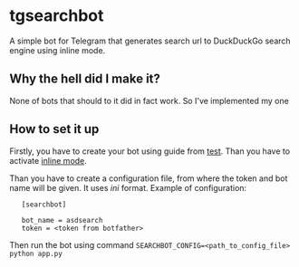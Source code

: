 # tgsearchbot

A simple bot for Telegram that generates search url to DuckDuckGo search engine using inline mode.


## Why the hell did I make it?

None of bots that should to it did in fact work. So I've implemented my one

## How to set it up

Firstly, you have to create your bot using guide from [test](https://core.telegram.org/bots). Than you have to activate [inline mode](https://core.telegram.org/bots/inline).

Than you have to create a configuration file, from where the token and bot name will be given. It uses *ini* format.
Example of configuration:

```
   [searchbot]

   bot_name = asdsearch
   token = <token from botfather>
```


Then run the bot using command `SEARCHBOT_CONFIG=<path_to_config_file> python app.py`

